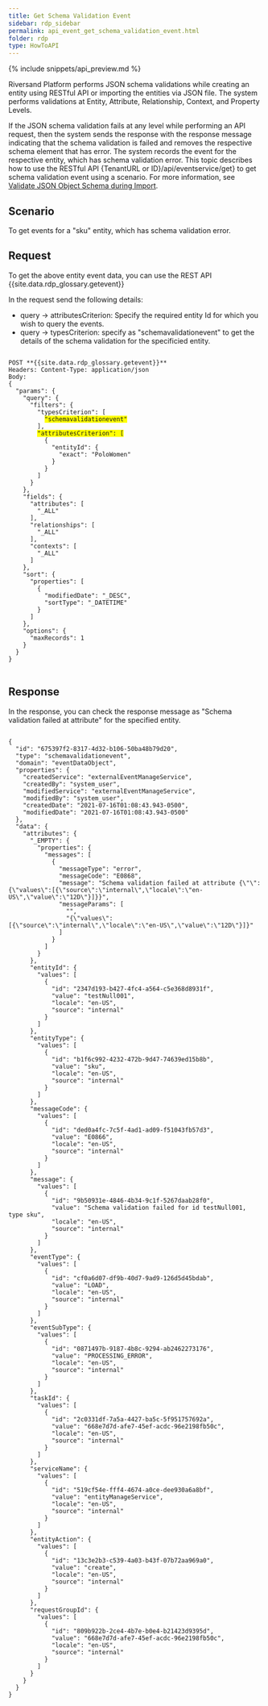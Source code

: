 ```yaml
---
title: Get Schema Validation Event
sidebar: rdp_sidebar
permalink: api_event_get_schema_validation_event.html
folder: rdp
type: HowToAPI
---
```


{% include snippets/api_preview.md %}

Riversand Platform performs JSON schema validations while creating an entity using RESTful API or importing the entities via JSON file. The system performs validations at Entity, Attribute, Relationship, Context, and Property Levels. 

If the JSON schema validation fails at any level while performing an API request, then the system sends the response with the response message indicating that the schema validation is failed and removes the respective schema element that has error. The system records the event for the respective entity, which has schema validation error. This topic describes how to use the RESTful API {TenantURL or ID}/api/eventservice/get} to get schema validation event using a scenario. For more information, see [Validate JSON Object Schema during Import](api_validate_schema.html).

## Scenario

To get events for a "sku" entity, which has schema validation error.

## Request

To get the above entity event data, you can use the REST API {{site.data.rdp_glossary.getevent}}

In the request send the following details:

* query -> attributesCriterion: Specify the required entity Id for which you wish to query the events.
* query -> typesCriterion: specify as "schemavalidationevent" to get the details of the schema validation for the specificied entity.

<pre>
<code>
POST **{{site.data.rdp_glossary.getevent}}**
Headers: Content-Type: application/json
Body:
{
  "params": {
    "query": {
      "filters": {
        "typesCriterion": [
          <span style="background-color: #FFFF00">"schemavalidationevent"</span>
        ],
        <span style="background-color: #FFFF00">"attributesCriterion": [</span>
          {
            "entityId": {
              "exact": "PoloWomen"
            }
          }
        ]
      }
    },
    "fields": {
      "attributes": [
        "_ALL"
      ],
      "relationships": [
        "_ALL"
      ],
      "contexts": [
        "_ALL"
      ]
    },
    "sort": {
      "properties": [
        {
          "modifiedDate": "_DESC",
          "sortType": "_DATETIME"
        }
      ]
    },
    "options": {
      "maxRecords": 1
    }
  }
}
</code>
</pre>

## Response

In the response, you can check the response message as "Schema validation failed at attribute" for the specified entity.

<pre><code>
{
  "id": "675397f2-8317-4d32-b106-50ba48b79d20",
  "type": "schemavalidationevent",
  "domain": "eventDataObject",
  "properties": {
    "createdService": "externalEventManageService",
    "createdBy": "system_user",
    "modifiedService": "externalEventManageService",
    "modifiedBy": "system_user",
    "createdDate": "2021-07-16T01:08:43.943-0500",
    "modifiedDate": "2021-07-16T01:08:43.943-0500"
  },
  "data": {
    "attributes": {
      "_EMPTY": {
        "properties": {
          "messages": [
            {
              "messageType": "error",
              "messageCode": "E0868",
              "message": "Schema validation failed at attribute {\"\": {\"values\":[{\"source\":\"internal\",\"locale\":\"en-US\",\"value\":\"12D\"}]}}",
              "messageParams": [
                "",
                "{\"values\":[{\"source\":\"internal\",\"locale\":\"en-US\",\"value\":\"12D\"}]}"
              ]
            }
          ]
        }
      },
      "entityId": {
        "values": [
          {
            "id": "2347d193-b427-4fc4-a564-c5e368d8931f",
            "value": "testNull001",
            "locale": "en-US",
            "source": "internal"
          }
        ]
      },
      "entityType": {
        "values": [
          {
            "id": "b1f6c992-4232-472b-9d47-74639ed15b8b",
            "value": "sku",
            "locale": "en-US",
            "source": "internal"
          }
        ]
      },
      "messageCode": {
        "values": [
          {
            "id": "ded0a4fc-7c5f-4ad1-ad09-f51043fb57d3",
            "value": "E0866",
            "locale": "en-US",
            "source": "internal"
          }
        ]
      },
      "message": {
        "values": [
          {
            "id": "9b50931e-4846-4b34-9c1f-5267daab28f0",
            "value": "Schema validation failed for id testNull001, type sku",
            "locale": "en-US",
            "source": "internal"
          }
        ]
      },
      "eventType": {
        "values": [
          {
            "id": "cf0a6d07-df9b-40d7-9ad9-126d5d45bdab",
            "value": "LOAD",
            "locale": "en-US",
            "source": "internal"
          }
        ]
      },
      "eventSubType": {
        "values": [
          {
            "id": "0871497b-9187-4b8c-9294-ab2462273176",
            "value": "PROCESSING_ERROR",
            "locale": "en-US",
            "source": "internal"
          }
        ]
      },
      "taskId": {
        "values": [
          {
            "id": "2c0331df-7a5a-4427-ba5c-5f951757692a",
            "value": "668e7d7d-afe7-45ef-acdc-96e2198fb50c",
            "locale": "en-US",
            "source": "internal"
          }
        ]
      },
      "serviceName": {
        "values": [
          {
            "id": "519cf54e-fff4-4674-a0ce-dee930a6a8bf",
            "value": "entityManageService",
            "locale": "en-US",
            "source": "internal"
          }
        ]
      },
      "entityAction": {
        "values": [
          {
            "id": "13c3e2b3-c539-4a03-b43f-07b72aa969a0",
            "value": "create",
            "locale": "en-US",
            "source": "internal"
          }
        ]
      },
      "requestGroupId": {
        "values": [
          {
            "id": "809b922b-2ce4-4b7e-b0e4-b21423d9395d",
            "value": "668e7d7d-afe7-45ef-acdc-96e2198fb50c",
            "locale": "en-US",
            "source": "internal"
          }
        ]
      }
    }
  }
}
</code></pre>